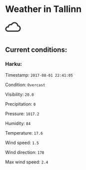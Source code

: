 # Weather in Tallinn 

<img src= 'images/cloud.png' width= '50' /> 

## Current conditions: 

### Harku: 

Timestamp: ``` 2017-08-01 22:41:05 ``` 

Condition: ``` Overcast ``` 

Visibility: ``` 20.0 ``` 

Precipitation: ``` 0 ``` 

Pressure: ``` 1017.2 ``` 

Humidity: ``` 84 ``` 

Temperature: ``` 17.6 ``` 

Wind speed: ``` 1.5 ``` 

Wind direction: ``` 178 ``` 

Max wind speed: ``` 2.4 ``` 

